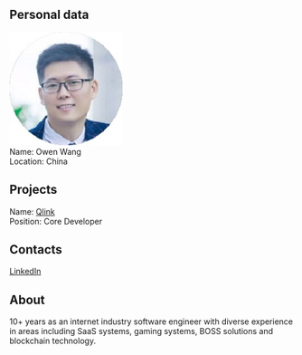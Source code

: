 ## Personal data
![owen wang photo](photo/owen_wang.jpg)  
Name:   Owen Wang   
Location: China  
## Projects 
Name: [Qlink](../projects/qlink.md)  
Position: Core Developer    
## Contacts
[LinkedIn](https://www.linkedin.com/in/peng-wang-585b42151/)    
## About
10+ years as an internet industry software engineer with diverse experience in areas including SaaS systems, gaming systems, BOSS solutions and blockchain technology.
